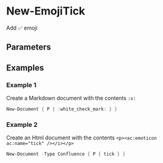 # New-EmojiTick

Add :white_check_mark: emoji

## Parameters


## Examples

### Example 1

Create a Markdown document with the contents `:x:`

```powershell
New-Document { P { :white_check_mark: } }
```
### Example 2

Create an Html document with the contents `<p><ac:emoticon ac:name="tick" /></i></p>`

```powershell
New-Document -Type Confluence { P { tick } }
```
